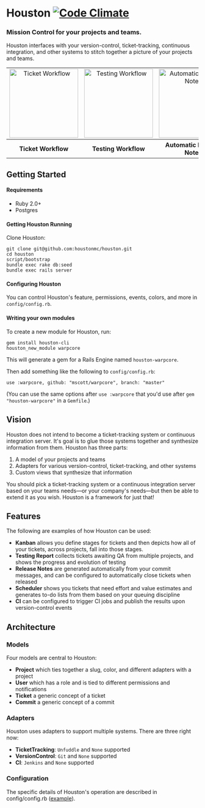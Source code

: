 # Houston [![Code Climate](https://codeclimate.com/github/houstonmc/houston.png)](https://codeclimate.com/github/houstonmc/houston)

### Mission Control for your projects and teams.

Houston interfaces with your version-control, ticket-tracking, continuous integration, and other systems to stitch together a picture of your projects and teams.
 
<table>
  <tr>
    <td align="center" vertical-align="top">
      <a href="http://houstonmc.github.com/houston/images/screenshots/burndown-chart.png" target="_blank" title="Ticket Workflow">
        <img src="http://houstonmc.github.com/houston/images/screenshots/burndown-chart.png" width="180" alt="Ticket Workflow" />
      </a>
    </td>
    <td align="center" vertical-align="top">
      <a href="http://houstonmc.github.com/houston/images/screenshots/testing-conversation-2.png" target="_blank" title="Testing Workflow">
        <img src="http://houstonmc.github.com/houston/images/screenshots/testing-conversation-2.png" width="180" alt="Testing Workflow" />
      </a>
    </td>
    <td align="center" vertical-align="top">
      <a href="http://houstonmc.github.com/houston/images/screenshots/new-release-2.png" target="_blank" title="Automatic Release Notes">
        <img src="http://houstonmc.github.com/houston/images/screenshots/new-release-2.png" width="180" alt="Automatic Release Notes" />
      </a>
    </td>
    <td align="center" vertical-align="top">
      <a href="http://houstonmc.github.com/houston/images/screenshots/timeline.png" target="_blank" title="Reports">
        <img src="http://houstonmc.github.com/houston/images/screenshots/timeline.png" width="180" alt="Reports" />
      </a>
    </td>
  </tr>
  <tr>
    <th>Ticket Workflow</th>
    <th>Testing Workflow</th>
    <th>Automatic Release Notes</th>
    <th>Reports</th>
  </tr>
</table>



## Getting Started

#### Requirements

  * Ruby 2.0+
  * Postgres

#### Getting Houston Running

Clone Houston:

    git clone git@github.com:houstonmc/houston.git
    cd houston
    script/bootstrap
    bundle exec rake db:seed
    bundle exec rails server

#### Configuring Houston

You can control Houston's feature, permissions, events, colors, and more in `config/config.rb`.

#### Writing your own modules

To create a new module for Houston, run:

    gem install houston-cli
    houston_new_module warpcore

This will generate a gem for a Rails Engine named `houston-warpcore`.

Then add something like the following to `config/config.rb`:

    use :warpcore, github: "mscott/warpcore", branch: "master"

(You can use the same options after `use :warpcore` that you'd use after `gem "houston-warpcore"` in a `Gemfile`.)



## Vision

Houston does not intend to become a ticket-tracking system or continuous integration server. It's goal is to glue those systems together and synthesize information from them. Houston has three parts:

 1. A model of your projects and teams
 2. Adapters for various version-control, ticket-tracking, and other systems
 3. Custom views that synthesize that information

You should pick a ticket-tracking system or a continuous integration server based on your teams needs&mdash;or your company's needs&mdash;but then be able to extend it as you wish. Houston is a framework for just that!



## Features

The following are examples of how Houston can be used:

 - **Kanban** allows you define stages for tickets and then depicts how all of your tickets, across projects, fall into those stages.
 - **Testing Report** collects tickets awaiting QA from multiple projects, and shows the progress and evolution of testing
 - **Release Notes** are generated automatically from your commit messages, and can be configured to automatically close tickets when released
 - **Scheduler** shows you tickets that need effort and value estimates and generates to-do lists from them based on your queuing discipline
 - **CI** can be configured to trigger CI jobs and publish the results upon version-control events



## Architecture

### Models

Four models are central to Houston:

 - **Project** which ties together a slug, color, and different adapters with a project
 - **User** which has a role and is tied to different permissions and notifications
 - **Ticket** a generic concept of a ticket
 - **Commit** a generic concept of a commit

### Adapters

Houston uses adapters to support multiple systems. There are three right now:
 - **TicketTracking**: `Unfuddle` and `None` supported
 - **VersionControl**: `Git` and `None` supported
 - **CI**: `Jenkins` and `None` supported

### Configuration

The specific details of Houston's operation are described in config/config.rb ([example](https://github.com/houstonmc/houston/blob/master/config/config.sample.rb)).
